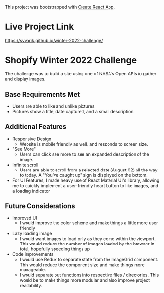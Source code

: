 This project was bootstrapped with [Create React App](https://github.com/facebook/create-react-app).

# Live Project Link

https://svvarik.github.io/winter-2022-challenge/

# Shopify Winter 2022 Challenge

The challenge was to build a site using one of NASA's Open APIs to gather and display images. 

## Base Requirements Met
- Users are able to like and unlike pictures
- Pictures show a title, date captured, and a small description

## Additional Features
- Responsive Design
    - Website is mobile friendly as well, and responds to screen size.
- "See More"
    - Users can click see more to see an expanded description of the image.
- Infinite scroll
    - Users are able to scroll from a selected date (August 02) all the way to today. A "You've caught up" sign is displayed on the bottom.
- For UI Features, I made heavy use of React Material UI's library, allowing me to quickly implement a user-friendly heart button to like images, and a loading indicator

## Future Considerations
- Improved UI 
    - I would improve the color scheme and make things a little more user friendly
- Lazy loading image
    - I would want images to load only as they come within the viewport. This would reduce the number of images loaded by the browser in total, hopefully speeding things up 
- Code improvements
    - I would use Redux to separate state from the ImageGrid component. This would reduce the component size and make things more manageable.
    - I would separate out functions into respective files / directories. This would be to make things more modular and also improve project readability.
